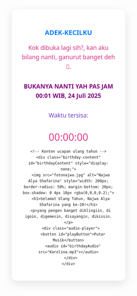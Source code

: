 <html lang="id">
<head>
  <meta charset="UTF-8" />
  <meta name="viewport" content="width=device-width, initial-scale=1.0"/>
  <title>Ucapan Ulang Tahun Najwa Alya Shafarina</title>
  <style>
    * {
      margin: 0;
      padding: 0;
      box-sizing: border-box;
      font-family: 'Segoe UI', Tahoma, Geneva, Verdana, sans-serif;
    }

    body {
      display: flex;
      justify-content: center;
      align-items: center;
      min-height: 100vh;
      background-color: #f8f9fa;
      color: #333;
      overflow-x: hidden;
      text-align: center;
    }

    .container {
      width: 90%;
      max-width: 800px;
      text-align: center;
      padding: 2rem;
      background-color: rgba(255, 255, 255, 0.9);
      border-radius: 15px;
      box-shadow: 0 10px 30px rgba(0, 0, 0, 0.1);
      position: relative;
      z-index: 1;
    }

    h1 {
      font-size: 2rem;
      margin-bottom: 1rem;
      color: #d63384;
    }

    p {
      font-size: 1.2rem;
      margin-bottom: 2rem;
      line-height: 1.6;
    }

    .background-image {
      position: fixed;
      top: 0;
      left: 0;
      width: 100%;
      height: 100%;
      object-fit: cover;
      z-index: -1;
      opacity: 0;
      transition: opacity 0.8s ease;
    }

    .background-image.active {
      opacity: 0.3;
    }

    button {
      background-color: #d63384;
      color: white;
      border: none;
      padding: 12px 24px;
      font-size: 1rem;
      border-radius: 50px;
      cursor: pointer;
      transition: all 0.3s ease;
      box-shadow: 0 4px 6px rgba(0, 0, 0, 0.1);
    }

    button:hover {
      background-color: #c2256e;
      transform: translateY(-2px);
    }

    .audio-player {
      margin-top: 2rem;
    }

    #countdownTimer {
      font-size: 2rem;
      margin-top: 1rem;
      color: #e83e8c;
    }

    @media (max-width: 768px) {
      h1 {
        font-size: 1.5rem;
      }

      p {
        font-size: 1rem;
      }

      button {
        padding: 10px 20px;
        font-size: 0.9rem;
      }

      #countdownTimer {
        font-size: 1.5rem;
      }
    }
  </style>
</head>
<body>
  <!-- Gambar background -->
  <img src="https://storage.googleapis.com/workspace-0f70711f-8b4e-4d94-86f1-2a93ccde5887/image/f113152d-bde5-4710-a383-3bf6448cfd59.png" alt="Background" class="background-image" id="bgImage" />

  <div class="container">
    <!-- Countdown -->
    <div id="countdown">
      <h2 style="color: #007bff;">ADEK-KECILKU</h2>
      <p style="color: #d63384;">Kok dibuka lagi sih?, kan aku bilang nanti, ganurut banget deh👊.</p>
      <p style="color: purple; font-weight: bold;">BUKANYA NANTI YAH PAS JAM 00:01 WIB, 24 Juli 2025</p>
      <p style="color: #6f42c1;">Waktu tersisa:</p>
      <div id="countdownTimer">00:00:00</div>
    </div>

    <!-- Konten ucapan ulang tahun -->
    <div class="birthday-content" id="birthdayContent" style="display: none;">
      <img src="fotonajwa.jpg" alt="Najwa Alya Shafarina" style="width: 200px; border-radius: 50%; margin-bottom: 20px; box-shadow: 0 4px 10px rgba(0,0,0,0.2);">
      <h1>Selamat Ulang Tahun, Najwa Alya Shafarina yang ke-20!</h1>
      <p>yang pengen banget diklingiin, di igoin, digemesin, disayangin, dikissin.</p>
      <div class="audio-player">
        <button id="playButton">Putar Musik</button>
        <audio id="birthdayAudio" src="Karolina.mp3"></audio>
      </div>
    </div>
  </div>

<script>
  // Target: 24 Juli 2025 pukul 00:01 WIB
const targetDate = new Date("2025-07-24T00:01:00+07:00");

  const countdownEl = document.getElementById('countdownTimer');
  const countdownContainer = document.getElementById('countdown');
  const birthdayContent = document.getElementById('birthdayContent');
  const bgImage = document.getElementById('bgImage');

  function pad(num) {
    return num < 10 ? '0' + num : num;
  }

  function updateCountdown() {
    const now = new Date().getTime();
    const distance = targetDate.getTime() - now;

    if (distance <= 0) {
      countdownContainer.style.display = 'none';
      birthdayContent.style.display = 'block';
      bgImage.classList.add('active');
    } else {
      const hours = Math.floor((distance % (1000 * 60 * 60 * 24)) / (1000 * 60 * 60));
      const minutes = Math.floor((distance % (1000 * 60 * 60)) / (1000 * 60));
      const seconds = Math.floor((distance % (1000 * 60)) / 1000);
      countdownEl.innerHTML = `${pad(hours)}:${pad(minutes)}:${pad(seconds)}`;
    }
  }

  updateCountdown();
  setInterval(updateCountdown, 1000);

  const playButton = document.getElementById('playButton');
  const audio = document.getElementById('birthdayAudio');
  let isPlaying = false;

  playButton.addEventListener('click', function () {
    if (isPlaying) {
      audio.pause();
      playButton.textContent = 'Putar Musik';
    } else {
      audio.play();
      playButton.textContent = 'Berhenti';
    }
    isPlaying = !isPlaying;
  });
</script>
</body>
</html>
